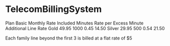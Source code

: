 # TelecomBillingSystem

Plan	  Basic Monthly Rate	Included Minutes	Rate per Excess Minute	Additional Line Rate
Gold	        49.95	              1000	              0.45	                  14.50
Silver	      29.95	              500	                0.54                    21.50

Each family line beyond the first 3 is billed at a flat rate of $5
